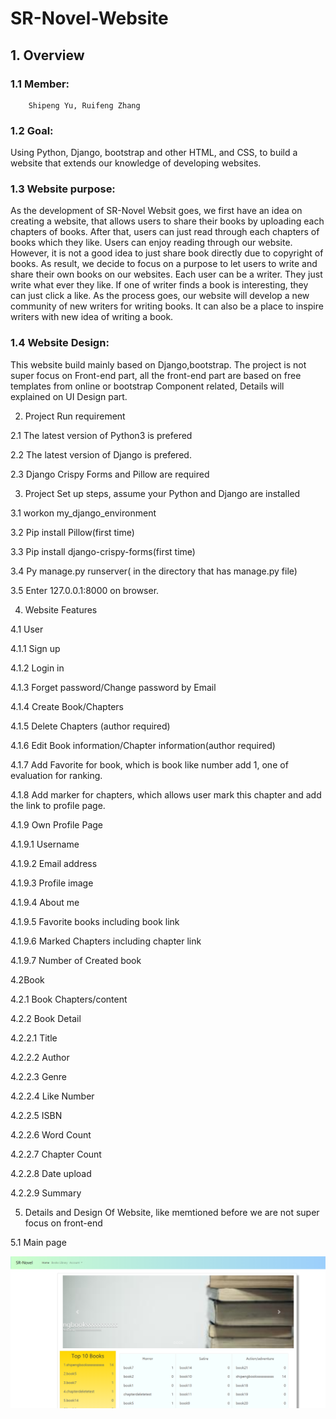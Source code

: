 # SR-Novel-Website
## 1. Overview 

### 1.1 Member:    
        Shipeng Yu, Ruifeng Zhang

### 1.2 Goal:  

Using Python, Django, bootstrap and other HTML, and CSS, to build a website that extends our knowledge of developing websites.

### 1.3 Website purpose:    	
   
As the development of SR-Novel Websit goes, we first have an idea on creating a website, that allows users to share their books by uploading each chapters of books.  After that, users can just read through each chapters of books which they like. Users can enjoy reading through our website.  However, it is not a good idea to just share book directly due to copyright of books.  As result, we decide to focus on a purpose to let users to write and share their own books on our websites. Each user can be a writer. They just write what ever they like.  If one of writer finds a book is interesting, they can just click a like.  As the process goes, our website will develop a new community of new writers for writing books.  It can also be a place to inspire writers with new idea of writing a book.


### 1.4 Website Design:	

This website build mainly based on Django,bootstrap. The project is not super focus on Front-end part, all the front-end part are based on free templates from online or bootstrap Component related, Details will explained on UI Design part.


2. Project Run requirement

2.1 The latest version of Python3 is prefered

2.2 The latest version of Django is prefered.

2.3 Django Crispy Forms and Pillow are required

3. Project Set up steps, assume your Python and Django are installed

3.1 workon my_django_environment

3.2 Pip install Pillow(first time)

3.3 Pip install django-crispy-forms(first time)

3.4 Py manage.py runserver( in the directory that has manage.py file)

3.5 Enter 127.0.0.1:8000 on browser.


4. Website Features

4.1 User

4.1.1 Sign up

4.1.2 Login in

4.1.3 Forget password/Change password by Email

4.1.4 Create Book/Chapters

4.1.5 Delete Chapters (author required)

4.1.6 Edit Book information/Chapter information(author required)

4.1.7 Add Favorite for book, which is book like number add 1, one of evaluation for ranking.

4.1.8 Add marker for chapters, which allows user mark this chapter and add the link to profile page.

4.1.9 Own Profile Page

4.1.9.1 Username

4.1.9.2 Email address

4.1.9.3 Profile image

4.1.9.4 About me

4.1.9.5 Favorite books including book link

4.1.9.6 Marked Chapters including chapter link

4.1.9.7 Number of Created book


4.2Book

4.2.1 Book Chapters/content

4.2.2 Book Detail

4.2.2.1 Title

4.2.2.2 Author

4.2.2.3 Genre

4.2.2.4 Like Number

4.2.2.5 ISBN

4.2.2.6 Word Count

4.2.2.7 Chapter Count

4.2.2.8 Date upload

4.2.2.9 Summary


5. Details and Design Of Website, like memtioned before we are not super focus on front-end

5.1 Main page

![alt text](https://github.com/GK67/SR-Novel-Website/blob/master/UI/index.png?raw=true)

